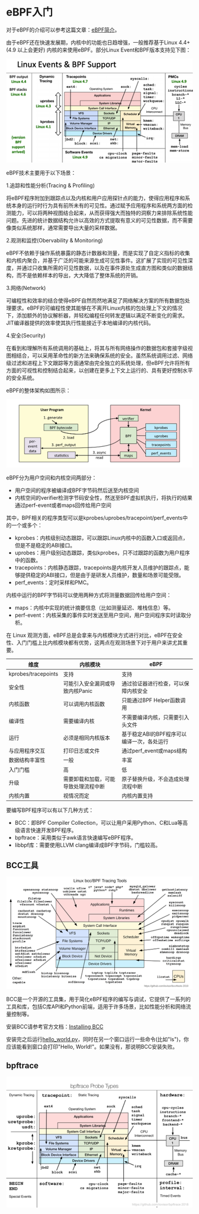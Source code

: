 # eBPF入门

对于eBPF的介绍可以参考这篇文章：[eBPF简介](https://eunomia.dev/zh/tutorials/0-introduce/)。

由于eBPF还在快速发展期，内核中的功能也日趋增强，一般推荐基于Linux 4.4+ (4.9 以上会更好) 内核的来使用eBPF。部分Linux Event和BPF版本支持见下图：

![BPF版本支持](../../images/kernel/linux_kernel_event_bpf.png)

eBPF技术主要用于以下场景：

1.追踪和性能分析(Tracing & Profiling)

将eBPF程序附加到跟踪点以及内核和用户应用探针点的能力，使得应用程序和系统本身的运行时行为具有前所未有的可见性。通过赋予应用程序和系统两方面的检测能力，可以将两种视图结合起来，从而获得强大而独特的洞察力来排除系统性能问题。先进的统计数据结构允许以高效的方式提取有意义的可见性数据，而不需要像类似系统那样，通常需要导出大量的采样数据。

2.观测和监控(Obervability & Monitoring)

eBPF不依赖于操作系统暴露的静态计数器和测量，而是实现了自定义指标的收集和内核内聚合，并基于广泛的可能来源生成可见性事件。这扩展了实现的可见性深度，并通过只收集所需的可见性数据，以及在事件源处生成直方图和类似的数据结构，而不是依赖样本的导出，大大降低了整体系统的开销。

3.网络(Network)

可编程性和效率的结合使得eBPF自然而然地满足了网络解决方案的所有数据包处理要求。eBPF的可编程性使其能够在不离开Linux内核的包处理上下文的情况下，添加额外的协议解析器，并轻松编程任何转发逻辑以满足不断变化的需求。JIT编译器提供的效率使其执行性能接近于本地编译的内核代码。

4.安全(Security)

在看到和理解所有系统调用的基础上，将其与所有网络操作的数据包和套接字级视图相结合，可以采用革命性的新方法来确保系统的安全。虽然系统调用过滤、网络级过滤和进程上下文跟踪等方面通常由完全独立的系统处理，但eBPF允许将所有方面的可视性和控制结合起来，以创建在更多上下文上运行的、具有更好控制水平的安全系统。

eBPF的整体架构如图所示：

![eBPF架构](../../images/kernel/linux_ebpf_internals.png)

eBPF分为用户空间和内核空间两部分：

- 用户空间的程序被编译成BPF字节码然后送至内核空间
- 内核空间的verifier检测字节码安全性，然送至BPF虚拟机执行，将执行的结果通过perf-event或者maps回传给用户空间

其中，BPF相关的程序类型可以是kprobes/uprobes/tracepoint/perf_events中的一个或多个：

- kprobes：内核级别动态跟踪，可以跟踪Linux内核中的函数入口或返回点，但是不是稳定的ABI接口。
- uprobes：用户级别动态跟踪，类似kprobes，只不过跟踪的函数为用户程序中的函数。
- tracepoints：内核静态跟踪，tracepoints是内核开发人员维护的跟踪点，能够提供稳定的ABI接口，但是由于是研发人员维护，数量和场景可能受限。
- perf_events：定时采样和PMC。

内核中运行的BPF字节码可以使用两种方式将测量数据回传给用户空间：

- maps：内核中实现的统计摘要信息（比如测量延迟、堆栈信息）等。
- perf-event：内核采集的事件实时发送至用户空间，用户空间程序实时读取分析。

在 Linux 观测方面，eBPF总是会拿来与内核模块方式进行对比，eBPF在安全性、入门门槛上比内核模块都有优势，这两点在观测场景下对于用户来讲尤其重要。

| 维度 | 内核模块 | eBPF |
|----|----|----|
| kprobes/tracepoints | 支持 | 支持 |
| 安全性 | 可能引入安全漏洞或导致内核Panic | 通过验证器进行检查，可以保障内核安全 |
| 内核函数 | 可以调用内核函数 | 只能通过BPF Helper函数调用 |
| 编译性 | 需要编译内核 | 不需要编译内核，只需要引入头文件 |
| 运行 | 必须是相同内核版本 | 基于稳定ABI的BPF程序可以编译一次，各处运行 |
| 与应用程序交互 | 打印日志或文件 | 通过perf_event或maps结构 |
| 数据结构丰富性 | 一般 | 丰富 |
| 入门门槛 | 高 | 低 |
| 升级 | 需要卸载和加载，可能导致处理流程中断 | 原子替换升级，不会造成处理流程中断 | 
| 内核内置 | 视情况而定 | 内核内置支持 |

要编写BPF程序可以有以下几种方式：

- BCC：即BPF Compiler Collection，可以让用户采用Python、C和Lua等高级语言快速开发BPF程序。
- bpftrace：采用类似于awk语言快速编写eBPF程序。
- libbpf库：需要使用LLVM clang编译成BPF字节码，门槛较高。

## BCC工具

![BCC Tools](../../images/kernel/bcc_tracing_tools.png)


BCC是一个开源的工具集，用于简化eBPF程序的编写与调试，它提供了一系列的工具和库，包括C库API和Python前端，适用于许多场景，比如性能分析和网络流量控制等。

安装BCC请参考官方文档：[Installing BCC](https://github.com/iovisor/bcc/blob/master/INSTALL.md)

安装完之后运行[hello_world.py](https://github.com/iovisor/bcc/tree/master/examples/hello_world.py)，同时在另一个窗口运行一些命令(比如"ls")，你应该能看到窗口会打印"Hello, World!"。如果没有，那说明BCC安装失败。


## bpftrace

![bpftrace probe types](../../images/kernel/bpftrace_probes.png)